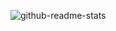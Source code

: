 ![github-readme-stats](https://github-readme-stats.vercel.app/api?username=F-loat&show_icons=true&icon_color=0366d6&text_color=24292e&bg_color=ffffff)
